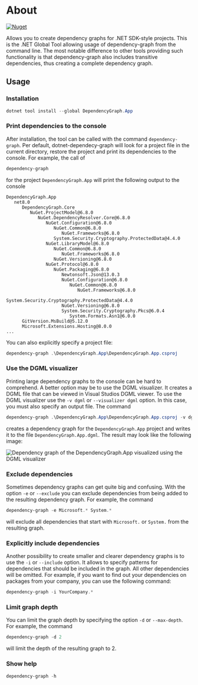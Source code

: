# About

[![Nuget](https://img.shields.io/nuget/v/DependencyGraph.App.svg)](https://www.nuget.org/packages/DependencyGraph.App/)

Allows you to create dependency graphs for .NET SDK-style projects. This is the .NET Global Tool allowing usage of dependency-graph from the command line. The most notable difference to other tools providing such functionality is that dependency-graph also includes transitive dependencies, thus creating a complete dependency graph.

## Usage

### Installation

```powershell
dotnet tool install --global DependencyGraph.App
```

### Print dependencies to the console

After installation, the tool can be called with the command `dependency-graph`. Per default, dotnet-dependecy-graph will look for a project file in the current directory, restore the project and print its dependencies to the console. For example, the call of

```powershell
dependency-graph
```

for the project `DependencyGraph.App` will print the following output to the console

```
DependencyGraph.App
   net8.0
      DependencyGraph.Core
         NuGet.ProjectModel@6.8.0
            NuGet.DependencyResolver.Core@6.8.0
               NuGet.Configuration@6.8.0
                  NuGet.Common@6.8.0
                     NuGet.Frameworks@6.8.0
                  System.Security.Cryptography.ProtectedData@4.4.0
               NuGet.LibraryModel@6.8.0
                  NuGet.Common@6.8.0
                     NuGet.Frameworks@6.8.0
                  NuGet.Versioning@6.8.0
               NuGet.Protocol@6.8.0
                  NuGet.Packaging@6.8.0
                     Newtonsoft.Json@13.0.3
                     NuGet.Configuration@6.8.0
                        NuGet.Common@6.8.0
                           NuGet.Frameworks@6.8.0
                        System.Security.Cryptography.ProtectedData@4.4.0
                     NuGet.Versioning@6.8.0
                     System.Security.Cryptography.Pkcs@6.0.4
                        System.Formats.Asn1@6.0.0
      GitVersion.MsBuild@5.12.0
      Microsoft.Extensions.Hosting@8.0.0
...
```

You can also explicitly specify a project file:

```powershell
dependency-graph .\DependencyGraph.App\DependencyGraph.App.csproj
```

### Use the DGML visualizer

Printing large dependency graphs to the console can be hard to comprehend. A better option may be to use the DGML visualizer. It creates a DGML file that can be viewed in Visual Studios DGML viewer. To use the DGML visualizer use the `-v dgml` or `--visualizer dgml` option. In this case, you must also specify an output file. The command

```powershell
dependency-graph .\DependencyGraph.App\DependencyGraph.App.csproj -v dgml -o DependencyGraph.App.dgml
```

creates a dependency graph for the `DependencyGraph.App` project and writes it to the file `DependencyGraph.App.dgml`. The result may look like the following image:

![Dependency graph of the DependencyGraph.App visualized using the DGML visualizer](../../docs/DependencyGraph.App.svg "Dependency graph of the DependencyGraph.App project")

### Exclude dependencies

Sometimes dependency graphs can get quite big and confusing. With the option `-e` or `--exclude` you can exclude dependencies from being added to the resulting dependency graph. For example, the command

```powershell
dependency-graph -e Microsoft.* System.*
```

will exclude all dependencies that start with `Microsoft.` or `System.` from the resulting graph.

### Explicitly include dependencies

Another possibility to create smaller and clearer dependency graphs is to use the `-i` or `--include` option. It allows to specify patterns for dependencies that should be included in the graph. All other dependencies will be omitted. For example, if you want to find out your dependencies on packages from your company, you can use the following command:

```powershell
dependency-graph -i YourCompany.*
```

### Limit graph depth

You can limit the graph depth by specifying the option `-d` or `--max-depth`. For example, the command

```powershell
dependency-graph -d 2
```

will limit the depth of the resulting graph to 2.

### Show help

```powershell
dependency-graph -h
```
